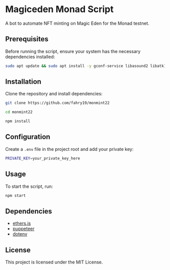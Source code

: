# Magiceden Monad Script

A bot to automate NFT minting on Magic Eden for the Monad testnet.

## Prerequisites
Before running the script, ensure your system has the necessary dependencies installed:
```sh
sudo apt update && sudo apt install -y gconf-service libasound2 libatk1.0-0 libc6 libcairo2 libcups2 libdbus-1-3 libexpat1 libfontconfig1 libgbm1 libgcc1 libgconf-2-4 libgdk-pixbuf2.0-0 libglib2.0-0 libgtk-3-0 libnspr4 libpango-1.0-0 libpangocairo-1.0-0 libstdc++6 libx11-6 libx11-xcb1 libxcb1 libxcomposite1 libxcursor1 libxdamage1 libxext6 libxfixes3 libxi6 libxrandr2 libxrender1 libxss1 libxtst6 ca-certificates fonts-liberation libappindicator1 libnss3 lsb-release xdg-utils wget
```

## Installation
Clone the repository and install dependencies:
```sh
git clone https://github.com/fahry19/monmint22
```
```sh
cd monmint22
```
```sh
npm install
```

## Configuration
Create a `.env` file in the project root and add your private key:
```sh
PRIVATE_KEY=your_private_key_here
```

## Usage
To start the script, run:
```sh
npm start
```
## Dependencies
- [ethers.js](https://www.npmjs.com/package/ethers)
- [puppeteer](https://www.npmjs.com/package/puppeteer)
- [dotenv](https://www.npmjs.com/package/dotenv)

## License
This project is licensed under the MIT License.
